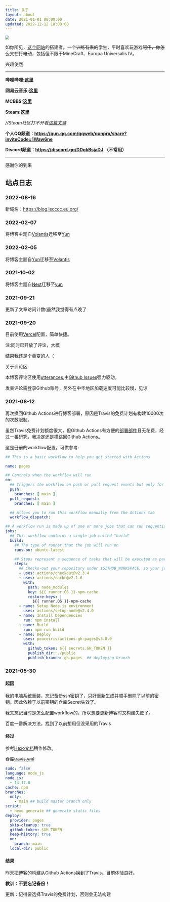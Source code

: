 ```yaml
---
title: 关于
layout: about
date: 2021-01-01 00:00:00
updated: 2022-12-12 18:00:00
---
```


<img src="https://drive.iscccc.eu.org/api/raw/?path=/Img%C2%B7%E5%9B%BE%E5%BA%8A/avatar/Head_1024x.png" style="zoom:75%;" />

如你所见，[这个网站](https://blog.iscccc.eu.org)的搭建者。一个~~训练有素的~~学生，平时喜欢玩游戏~~阿伟，你怎么又在打电动~~，包括但不限于MineCraft、Europa Universalis IV。

兴趣使然

---

**哔哩哔哩:[这里](https://space.bilibili.com/379876445)**

**网易云音乐:[这里](https://music.163.com/#/user/home?id=1514730143)**

**MCBBS:[这里](https://www.mcbbs.net/home.php?mod=space&uid=2839905)**

**Steam:[这里](https://steamcommunity.com/id/Cccc_owo/)**

*//Steam社区打不开看[这篇文章](https://blog.iscccc.eu.org/posts/c47e0b89/)*

**个人QQ频道：<https://qun.qq.com/qqweb/qunpro/share?inviteCode=1Waw6ne>**

**Discord频道：<https://discord.gg/DDgkBsjaDJ> （不常用）**

---

感谢你的到来

## 站点日志

### 2022-08-16

新域名：<https://blog.iscccc.eu.org/>

### 2022-02-07

将博客主题自[Volantis](https://github.com/volantis-x/hexo-theme-volantis)迁移至[Yun](https://github.com/YunYouJun/hexo-theme-yun)

### 2022-02-05

将博客主题自[Yun](https://github.com/YunYouJun/hexo-theme-yun)迁移至[Volantis](https://github.com/volantis-x/hexo-theme-volantis)

### 2021-10-02

将博客主题自[Next](https://github.com/next-theme/hexo-theme-next)迁移至[yun](https://github.com/YunYouJun/hexo-theme-yun)

### 2021-09-21

更新了文章访问计数(虽然我觉得有点晚了

### 2021-09-20

目前使用[Vercel](https://vercel.com/dashboard)配置，简单快捷。

注:同时已开放了评论，大概

结果我还是个善变的人（

关于评论区:

本博客评论区使用[utterances](https://github.com/utterance/utterances),由[Github Issues](https://github.com/Cccc-owo/blog-related)强力驱动。

发表评论需登录Github账号，另外在中华地区加载速度可能比较慢，见谅

### 2021-08-12

再次换回Github Actions进行博客部署，原因是Travis的免费计划有构建10000次的次数限制。

虽然Travis免费计划额度很大，但Github Actions有方便的[部署部件](https://github.com/marketplace?type=actions)且无花费，经过一番研究，我决定还是横跳回Github Actions。

这是~~目前的~~workflow配置，可供参考:

```yml
## This is a basic workflow to help you get started with Actions

name: pages

## Controls when the workflow will run
on:
  ## Triggers the workflow on push or pull request events but only for the main branch
  push:
    branches: [ main ]
  pull_request:
    branches: [ main ]

  ## Allows you to run this workflow manually from the Actions tab
  workflow_dispatch:

## A workflow run is made up of one or more jobs that can run sequentially or in parallel
jobs:
  ## This workflow contains a single job called "build"
  build:
    ## The type of runner that the job will run on
    runs-on: ubuntu-latest

    ## Steps represent a sequence of tasks that will be executed as part of the job
    steps:
      ## Checks-out your repository under $GITHUB_WORKSPACE, so your job can access it
      - uses: actions/checkout@v2.3.4
      - uses: actions/cache@v2.1.6
        with:
          path: node_modules
          key: ${{ runner.OS }}-npm-cache
          restore-keys: |
            ${{ runner.OS }}-npm-cache
      - name: Setup Node.js environment
        uses: actions/setup-node@v2.4.0
      - name: Install Dependencies
        run: npm install      
      - name: Build
        run: npm run build
      - name: Deploy
        uses: peaceiris/actions-gh-pages@v3.8.0
        with:
          github_token: ${{ secrets.GH_TOKEN }}
          publish_dir: ./public
          publish_branch: gh-pages  ## deploying branch
```

### 2021-05-30

#### 起因

我的电脑系统重装，忘记备份ssh密钥了，只好重新生成并顺手删除了以前的密钥。因此依赖于以前密钥的仓库Secret失效了。

我又忘记当时是怎么配置workflow的，所以想要更新博客时又构建失败了。

百度一番解决方法，找到了以前想用但没采用的Travis

#### 经过

参考[Hexo文档](https://hexo.io/zh-cn/docs/github-pages)稍作修改。

~~仓库[travis.yml](https://github.com/Cccc-owo/myBlog/blob/main/.travis.yml)~~

``` yml
sudo: false
language: node_js
node_js:
  - 14.17.0
cache: npm
branches:
  only:
    - main ## build master branch only
script:
  - hexo generate ## generate static files
deploy:
  provider: pages
  skip-cleanup: true
  github-token: $GH_TOKEN
  keep-history: true
  on:
    branch: main
  local-dir: public
```

#### 结果

昨天把博客的构建从Github Actions换到了Travis。目前体验良好。

**教训：不要忘记备份！**

更新：记得要选择Travis的免费计划，否则会无法构建


